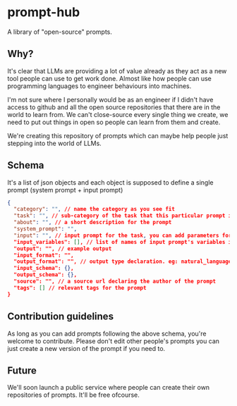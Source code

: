 # prompt-hub
A library of "open-source" prompts.

## Why?
It's clear that LLMs are providing a lot of value already as they act as a new tool people can use to get work done. Almost like how people can use programming languages to engineer behaviours into machines.

I'm not sure where I personally would be as an engineer if I didn't have access to github and all the open source repositories that there are in the world to learn from.
We can't close-source every single thing we create, we need to put out things in open so people can learn from them and create.

We're creating this repository of prompts which can maybe help people just stepping into the world of LLMs.

## Schema 
It's a list of json objects and each object is supposed to define a single prompt (system prompt + input prompt)
```json
{
  "category": "", // name the category as you see fit
  "task": "", // sub-category of the task that this particular prompt is supposed to help with
  "about": "", // a short description for the prompt
  "system_prompt": "",
  "input": "", // input prompt for the task, you can add parameters for the dynamic input prompts. parameter names should be surrounded with double braces '{{ }}'.
  "input_variables": [], // list of names of input prompt's variables if any. default []
  "output": "", // example output
  "input_format": "",
  "output_format": "", // output type declaration. eg: natural_language, json, markdown, html, python, javascript, stateless_prompt, stateful_prompt, etc.
  "input_schema": {}, 
  "output_schema": {}, 
  "source": "", // a source url declaring the author of the prompt
  "tags": [] // relevant tags for the prompt
}

```

## Contribution guidelines
As long as you can add prompts following the above schema, you're welcome to contribute.
Please don't edit other people's prompts you can just create a new version of the prompt if you need to.

## Future
We'll soon launch a public service where people can create their own repositories of prompts. 
It'll be free ofcourse.